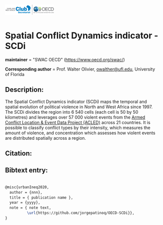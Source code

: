 <pre>
<p float="left">
<img src="figs/swac-oecd.png" alt="SWAC logo" align="left" width="160"/>       
</p>
</pre>

# Spatial Conflict Dynamics indicator - SCDi

__maintainer__ = "SWAC OECD"  (https://www.oecd.org/swac/)

__Corresponding author__ = Prof. Walter Olivier, owalther@ufl.edu, University of Florida


## Description:
The Spatial Conflict Dynamics indicator (SCDi) maps the temporal and spatial evolution of political violence in North and West Africa since 1997. 
The SCDi divides the region into 6 540 cells (each cell is 50 by 50 kilometres) and leverages over 57 000 violent events from the 
[Armed Conflict Location & Event Data Project (ACLED)](https://acleddata.com/data-export-tool/) across 21 countries. It is possible to classify conflict types by their intensity, 
which measures the amount of violence, and concentration which assesses how violent events are distributed spatially across a region.

## Citation:


## Bibtext entry:

```tex

@misc{urbanIneq2020,
  author = {nnn},
  title = { publication name },
  year = {yyyy},
  note = { note text, 
          \url{https://github.com/jorgepatinoq/OECD-SCDi}},
}

```
